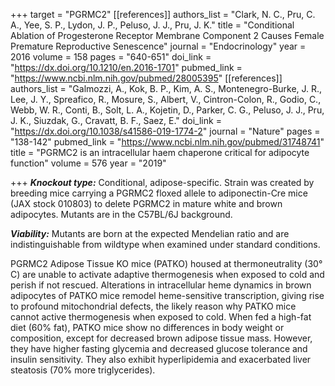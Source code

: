 +++
target = "PGRMC2"
[[references]]
authors_list = "Clark, N. C., Pru, C. A., Yee, S. P., Lydon, J. P., Peluso, J. J., Pru, J. K."
title = "Conditional Ablation of Progesterone Receptor Membrane Component 2 Causes Female Premature Reproductive Senescence"
journal = "Endocrinology"
year = 2016
volume = 158
pages = "640-651"
doi_link = "https://dx.doi.org/10.1210/en.2016-1701"
pubmed_link = "https://www.ncbi.nlm.nih.gov/pubmed/28005395"
[[references]]
authors_list = "Galmozzi, A., Kok, B. P., Kim, A. S., Montenegro-Burke, J. R., Lee, J. Y., Spreafico, R., Mosure, S., Albert, V., Cintron-Colon, R., Godio, C., Webb, W. R., Conti, B., Solt, L. A., Kojetin, D., Parker, C. G., Peluso, J. J., Pru, J. K., Siuzdak, G., Cravatt, B. F., Saez, E."
doi_link = "https://dx.doi.org/10.1038/s41586-019-1774-2"
journal = "Nature"
pages = "138-142"
pubmed_link = "https://www.ncbi.nlm.nih.gov/pubmed/31748741"
title = "PGRMC2 is an intracellular haem chaperone critical for adipocyte function"
volume = 576
year = "2019"

+++
**_Knockout type:_** Conditional, adipose-specific. Strain was created by breeding mice carrying a PGRMC2 floxed allele to adiponectin-Cre mice (JAX stock 010803) to delete PGRMC2 in mature white and brown adipocytes. Mutants are in the C57BL/6J background.

**_Viability:_** Mutants are born at the expected Mendelian ratio and are indistinguishable from wildtype when examined under standard conditions.

PGRMC2 Adipose Tissue KO mice (PATKO) housed at thermoneutrality (30° C) are unable to activate adaptive thermogenesis when exposed to cold and perish if not rescued. Alterations in intracellular heme dynamics in brown adipocytes of PATKO mice remodel heme-sensitive transcription, giving rise to profound mitochondrial defects, the likely reason why PATKO mice cannot active thermogenesis when exposed to cold. When fed a high-fat diet (60% fat), PATKO mice show no differences in body weight or composition, except for decreased brown adipose tissue mass. However, they have higher fasting glycemia and decreased glucose tolerance and insulin sensitivity. They also exhibit hyperlipidemia and exacerbated liver steatosis (70% more triglycerides).